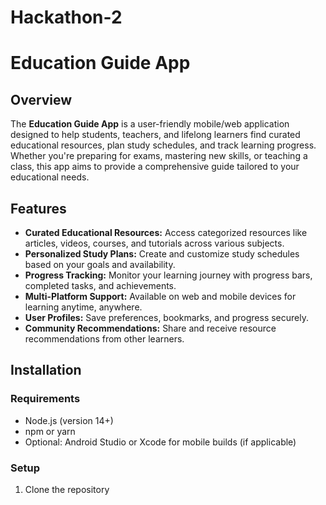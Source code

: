 # Hackathon-2
# Education Guide App

## Overview

The **Education Guide App** is a user-friendly mobile/web application designed to help students, teachers, and lifelong learners find curated educational resources, plan study schedules, and track learning progress. Whether you're preparing for exams, mastering new skills, or teaching a class, this app aims to provide a comprehensive guide tailored to your educational needs.

## Features

- **Curated Educational Resources:** Access categorized resources like articles, videos, courses, and tutorials across various subjects.
- **Personalized Study Plans:** Create and customize study schedules based on your goals and availability.
- **Progress Tracking:** Monitor your learning journey with progress bars, completed tasks, and achievements.
- **Multi-Platform Support:** Available on web and mobile devices for learning anytime, anywhere.
- **User Profiles:** Save preferences, bookmarks, and progress securely.
- **Community Recommendations:** Share and receive resource recommendations from other learners.

## Installation

### Requirements

- Node.js (version 14+)
- npm or yarn
- Optional: Android Studio or Xcode for mobile builds (if applicable)

### Setup

1. Clone the repository

